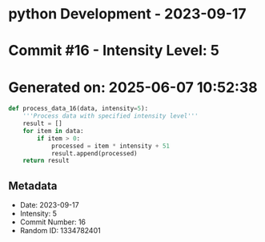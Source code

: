 ﻿# python Development - 2023-09-17
# Commit #16 - Intensity Level: 5
# Generated on: 2025-06-07 10:52:38
```python
def process_data_16(data, intensity=5):
    '''Process data with specified intensity level'''
    result = []
    for item in data:
        if item > 0:
            processed = item * intensity + 51
            result.append(processed)
    return result
```
## Metadata
- Date: 2023-09-17
- Intensity: 5
- Commit Number: 16
- Random ID: 1334782401
